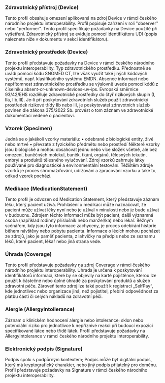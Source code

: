 ###	Zdravotnický přístroj  (Device)
Tento profil obsahuje omezení aplikovaná na zdroj Device v rámci českého národního projektu interoperability. Profil popisuje zařízení v roli "observer" nebo "performer". Tento profil specifikuje požadavky na Device použité při vyšetření. Zdravotnický přístroj se eviduje pomocí identifikátoru UDI (popis naleznete níže v dokumentu v sekci identifikátoru).
###	Zdravotnický prostředek (Device)
Tento profil představuje požadavky na Device v rámci českého národního projektu interoperability. 
Typ zdravotnického prostředku. Přednostně se uvádí pomocí kódu SNOMED CT, lze však využít také jiných kódových systémů, např. klasifikačního systému EMDN. Absence informací nebo nepřítomnost zdravotnického prostředku se výslovně uvede pomocí kódů z číselníku absent-or-unknown-devices-uv-ips. Evropská směrnice 93/42/EHS rozděluje zdravotnické prostředky do čtyř rizikových skupin (I, IIa, IIb,III). Je-li při poskytování zdravotních služeb použit zdravotnický prostředek rizikové třídy IIb nebo III, je poskytovatel zdravotních služeb povinen dle zákona 375/2022 Sb. provést o tom záznam ve zdravotnické dokumentaci vedené o pacientovi.
###	Vzorek (Specimen)
Jedná se o jakékoli vzorky materiálu: 
•	odebrané z biologické entity, živé nebo mrtvé
•	převzaté z fyzického předmětu nebo prostředí
Některé vzorky jsou biologické a mohou obsahovat jednu nebo více složek včetně, ale bez omezení, buněčných molekul, buněk, tkání, orgánů, tělesných tekutin, embryí a produktů tělesného vylučování. Zdroj vzorků zahrnuje látky používané pro diagnostické a environmentální testování. Těžištěm zdroje vzorků je proces shromažďování, udržování a zpracování vzorku a také to, odkud vzorek pochází. 
###	Medikace (MedicationStatement)
Tento profil je odvozen od Medication Statement, který představuje záznam léku, který pacient užívá. Prohlášení o medikaci může naznačovat, že pacient může užívat léky nyní nebo je užíval v minulosti nebo je bude užívat v budoucnu. Zdrojem těchto informací může být pacient, další významná osoba (například rodinný příslušník nebo manžel/ka) nebo lékař. Běžným scénářem, kdy jsou tyto informace zachyceny, je proces odebírání historie během návštěvy nebo pobytu pacienta. Informace o lécích mohou pocházet ze zdrojů, jako je paměť pacienta, z lahvičky na předpis nebo ze seznamu léků, které pacient, lékař nebo jiná strana vede.
###	Úhrada (Coverage)
Tento profil představuje požadavky na zdroj Coverage v rámci českého národního projektu interoperability. Úhrada je určena k poskytování identifikátorů informací, které by se objevily na kartě pojištěnce, kterou lze použít k částečné nebo úplné úhradě za poskytování produktů a služeb zdravotní péče. Zároveň tento zdroj lze také použít k registraci „SelfPay“, kde jednotlivec nebo organizace jiná, než pojistitel, přebírá odpovědnost za platbu části či celých nákladů na zdravotní péči. 
###	Alergie (AllergyIntollerance)
Záznam o klinickém hodnocení alergie nebo intolerance; sklon nebo potenciální riziko pro jednotlivce k nepříznivé reakci při budoucí expozici specifikované látce nebo třídě látek. Profil představuje požadavky na AllergyIntolerance v rámci českého národního projektu interoperability.
###	Elektronický podpis (Signature)
Podpis spolu s podpůrným kontextem; Podpis může být digitální podpis, který má kryptografický charakter, nebo jiný podpis přijatelný pro doménu. Profil představuje požadavky na Signature v rámci českého národního projektu interoperability.
